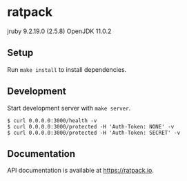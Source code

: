 # ratpack

jruby 9.2.19.0 (2.5.8) OpenJDK 11.0.2

## Setup

Run `make install` to install dependencies.

## Development

Start development server with `make server`.
```
$ curl 0.0.0.0:3000/health -v
$ curl 0.0.0.0:3000/protected -H 'Auth-Token: NONE' -v
$ curl 0.0.0.0:3000/protected -H 'Auth-Token: SECRET' -v
```

## Documentation

API documentation is available at https://ratpack.io.
